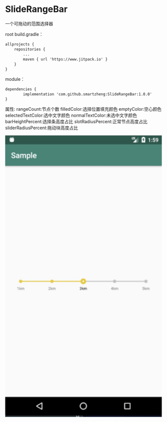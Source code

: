 # SlideRangeBar
一个可拖动的范围选择器

root build.gradle：

	allprojects {
		repositories {
			...
			maven { url 'https://www.jitpack.io' }
		}
	}
module：  

	dependencies {
	        implementation 'com.github.smartzheng:SlideRangeBar:1.0.0'
	}
	
属性:
    rangeCount:节点个数
    filledColor:选择位置填充颜色
    emptyColor:空心颜色
    selectedTextColor:选中文字颜色
    normalTextColor:未选中文字颜色
    barHeightPercent:选择条高度占比
    slotRadiusPercent:正常节点高度占比
    sliderRadiusPercent:拖动块高度占比

![image](https://github.com/smartzheng/SlideRangeBar/blob/master/sample/pics/slidebar.jpeg)
